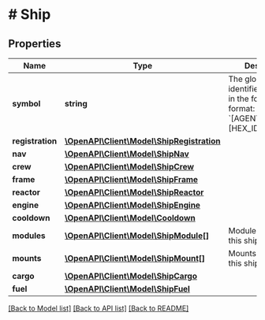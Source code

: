 # # Ship

## Properties

Name | Type | Description | Notes
------------ | ------------- | ------------- | -------------
**symbol** | **string** | The globally unique identifier of the ship in the following format: &#x60;[AGENT_SYMBOL]-[HEX_ID]&#x60; |
**registration** | [**\OpenAPI\Client\Model\ShipRegistration**](ShipRegistration.md) |  |
**nav** | [**\OpenAPI\Client\Model\ShipNav**](ShipNav.md) |  |
**crew** | [**\OpenAPI\Client\Model\ShipCrew**](ShipCrew.md) |  |
**frame** | [**\OpenAPI\Client\Model\ShipFrame**](ShipFrame.md) |  |
**reactor** | [**\OpenAPI\Client\Model\ShipReactor**](ShipReactor.md) |  |
**engine** | [**\OpenAPI\Client\Model\ShipEngine**](ShipEngine.md) |  |
**cooldown** | [**\OpenAPI\Client\Model\Cooldown**](Cooldown.md) |  |
**modules** | [**\OpenAPI\Client\Model\ShipModule[]**](ShipModule.md) | Modules installed in this ship. |
**mounts** | [**\OpenAPI\Client\Model\ShipMount[]**](ShipMount.md) | Mounts installed in this ship. |
**cargo** | [**\OpenAPI\Client\Model\ShipCargo**](ShipCargo.md) |  |
**fuel** | [**\OpenAPI\Client\Model\ShipFuel**](ShipFuel.md) |  |

[[Back to Model list]](../../README.md#models) [[Back to API list]](../../README.md#endpoints) [[Back to README]](../../README.md)
